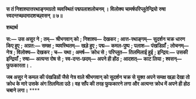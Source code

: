 **स तं निशाश्यात्तरथाङ्गमग्रतो** **व्यवस्थितं पद्मपलाशलोचनम् ।** **विलोक्य चामर्षपरिप्लुतेन्द्रियो** **रुषा स्वदन्तच्छदमादशच्छ्वसन् ॥ ७॥** 

**शब्दार्थ** 

**स:—** **उस असुर ने** **; तम्—** **श्रीभगवान् को** **; निशाश्य—** **देखकर** **; आत्त-रथाङ्गम्—** **सुदर्शन चक्र धारण किए हुए** **;** **अग्रत:—** **समक्ष** **; व्यवस्थितम्—** **खड़े हुए** **; पद्म—** **कमल-पुष्प** **; पलाश—** **पंखडिय़ाँ** **; लोचनम्—** **नेत्र** **; विलोक्य—** **देखकर** **; च—** **यथा** **; अमर्ष—** **क्रोध से** **; परिप्लुत—** **तिलमिलाई हुई** **; इन्द्रिय:—** **उसकी इन्द्रियाँ** **; रुषा—** **अत्यन्त रोष से** **;** **स्व-दन्त-छदम्—** **अपने ही होंठ** **; आदशत्—** **काट लिया** **; श्वसन्—** **फुफकारता।** **.** 

**जब असुर ने कमल की पंखडिय़ों जैसे नेत्र वाले श्रीभगवान् को सुदर्शन चक्र से** **युक्त अपने समक्ष खड़ा देखा तो क्रोध के मारे उसके अंग तिलमिला उठे। वह साँप की** **तरह फुफकारने लगा और अत्यन्त क्रोध में अपने ही होठ चबाने लगा।** **** 